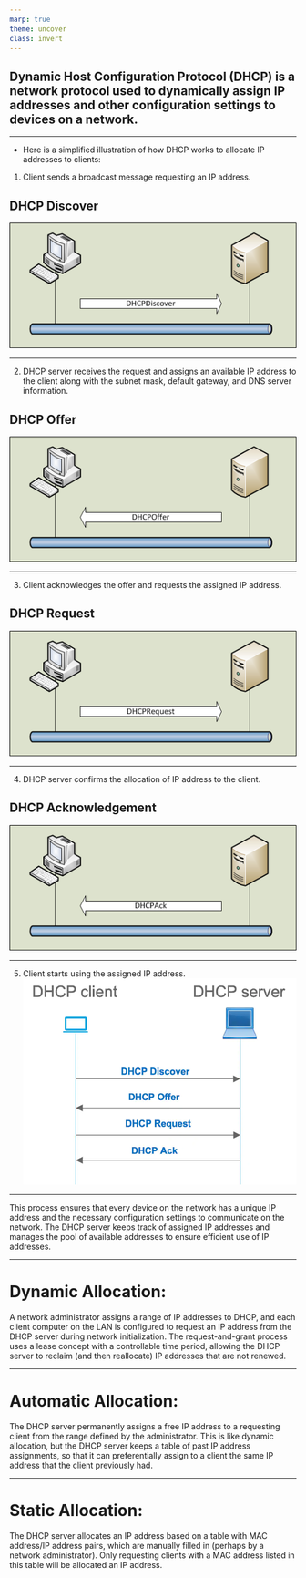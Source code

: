 ```yaml
---
marp: true
theme: uncover
class: invert
---
```

## Dynamic Host Configuration Protocol (DHCP) is a network protocol used to dynamically assign IP addresses and other configuration settings to devices on a network.

---
* Here is a simplified illustration of how DHCP works to allocate IP addresses to clients:

1. Client sends a broadcast message requesting an IP address.
## **DHCP Discover**
![](/images/dhcpdiscover.png)

---
2. DHCP server receives the request and assigns an available IP address to the client along with the subnet mask, default gateway, and DNS server information.
## **DHCP Offer**
![](/images/dhcpoffer.png)

---
3. Client acknowledges the offer and requests the assigned IP address.
## **DHCP Request**
![](/images/dhcprequest.png)

---
4. DHCP server confirms the allocation of IP address to the client.
## **DHCP Acknowledgement**
![](/images/dhcpack.png)

---
5. Client starts using the assigned IP address.
![height:6in](/images/ComDora.webp)
---
This process ensures that every device on the network has a unique IP address and the necessary configuration settings to communicate on the network. The DHCP server keeps track of assigned IP addresses and manages the pool of available addresses to ensure efficient use of IP addresses.

---
# Dynamic Allocation:
A network administrator assigns a range of IP addresses to DHCP, and each client computer on the LAN is configured to request an IP address from the DHCP server during network initialization. The request-and-grant process uses a lease concept with a controllable time period, allowing the DHCP server to reclaim (and then reallocate) IP addresses that are not renewed.

---
# Automatic Allocation:
The DHCP server permanently assigns a free IP address to a requesting client from the range defined by the administrator. This is like dynamic allocation, but the DHCP server keeps a table of past IP address assignments, so that it can preferentially assign to a client the same IP address that the client previously had.

---
# Static Allocation:
The DHCP server allocates an IP address based on a table with MAC address/IP address pairs, which are manually filled in (perhaps by a network administrator). Only requesting clients with a MAC address listed in this table will be allocated an IP address.